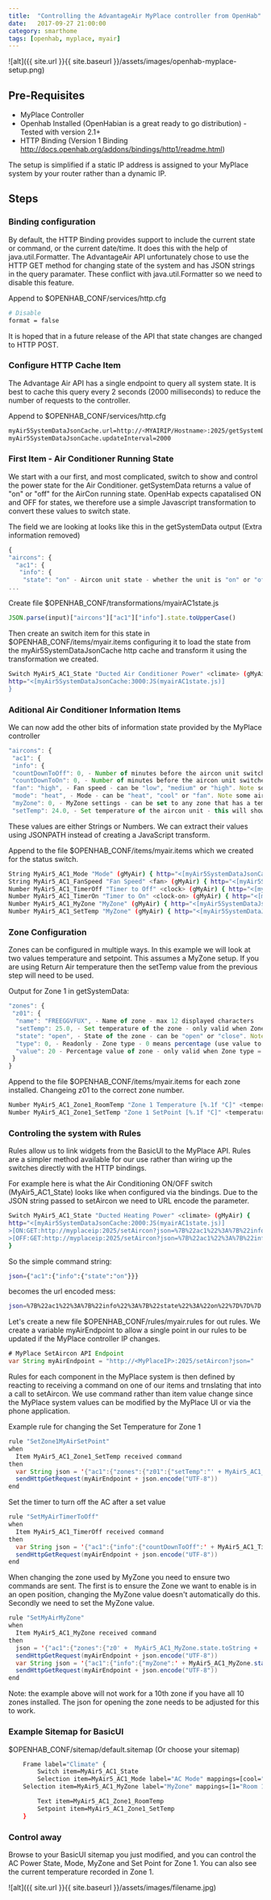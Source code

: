 ```yaml
---
title:  "Controlling the AdvantageAir MyPlace controller from OpenHab"
date:   2017-09-27 21:00:00
category: smarthome
tags: [openhab, myplace, myair]
---
```

![alt]({{ site.url }}{{ site.baseurl }}/assets/images/openhab-myplace-setup.png)

## Pre-Requisites 
 - MyPlace Controller
 - Openhab Installed (OpenHabian is a great ready to go distribution) - Tested with version 2.1+
 - HTTP Binding (Version 1 Binding http://docs.openhab.org/addons/bindings/http1/readme.html) 

The setup is simplified if a static IP address is assigned to your MyPlace system by your router rather than a dynamic IP.

## Steps
### Binding configuration
By default, the HTTP Binding provides support to include the current state or command, or the current date/time. It does this with the help of java.util.Formatter. The AdvantageAir API unfortunately chose to use the HTTP GET method for changing state of the system and has JSON strings in the query paramater. These conflict with java.util.Formatter so we need to disable this feature.

Append to $OPENHAB_CONF/services/http.cfg
```sh
# Disable 
format = false
```

It is hoped that in a future release of the API that state changes are changed to HTTP POST.

### Configure HTTP Cache Item
The Advantage Air API has a single endpoint to query all system state. It is best to cache this query every 2 seconds (2000 milliseconds) to reduce the number of requests to the controller.

Append to $OPENHAB_CONF/services/http.cfg
```sh
myAir5SystemDataJsonCache.url=http://<MYAIRIP/Hostname>:2025/getSystemData
myAir5SystemDataJsonCache.updateInterval=2000
```

### First Item - Air Conditioner Running State
We start with a our first, and most complicated, switch to show and control the power state for the Air Conditioner.
getSystemData returns a value of "on" or "off" for the AirCon running state. OpenHab expects capatalised ON and OFF for states, we therefore use a simple Javascript transformation to convert these values to switch state.

The field we are looking at looks like this in the getSystemData output (Extra information removed)
```javascript
{
"aircons": {
  "ac1": {
   "info": {
    "state": "on" - Aircon unit state - whether the unit is "on" or "off".
...
```

Create file $OPENHAB_CONF/transformations/myairAC1state.js
```javascript
JSON.parse(input)["aircons"]["ac1"]["info"].state.toUpperCase()
```

Then create an switch item for this state in $OPENHAB_CONF/items/myair.items configuring it to load the state from the myAir5SystemDataJsonCache http cache and transform it using the transformation we created. 
```sh
Switch MyAir5_AC1_State "Ducted Air Conditioner Power" <climate> (gMyAir) {
http="<[myAir5SystemDataJsonCache:3000:JS(myairAC1state.js)] 
}
```

### Aditional Air Conditioner Information Items
We can now add the other bits of information state provided by the MyPlace controller

```javascript
"aircons": {
 "ac1": {
 "info": {
 "countDownToOff": 0, - Number of minutes before the aircon unit switches off (0 - disabled)
 "countDownToOn": 0, - Number of minutes before the aircon unit switches on (0 - disabled)
 "fan": "high", - Fan speed - can be "low", "medium" or "high". Note some aircon units also support "auto".
 "mode": "heat", - Mode - can be "heat", "cool" or "fan". Note some aircon units support "dry".
 "myZone": 0, - MyZone settings - can be set to any zone that has a temperature sensor (0 - disabled)
 "setTemp": 24.0, - Set temperature of the aircon unit - this will show the MyZone set temperature if a MyZone is set.
```

These values are either Strings or Numbers. We can extract their values using JSONPATH instead of creating a JavaScript transform.

Append to the file $OPENHAB_CONF/items/myair.items which we created for the status switch.
```sh
String MyAir5_AC1_Mode "Mode" (gMyAir) { http="<[myAir5SystemDataJsonCache:2000:JSONPATH($.aircons.ac1.info.mode)]" }
String MyAir5_AC1_FanSpeed "Fan Speed" <fan> (gMyAir) { http="<[myAir5SystemDataJsonCache:2000:JSONPATH($.aircons.ac1.info.fan)]" }
Number MyAir5_AC1_TimerOff "Timer to Off" <clock> (gMyAir) { http="<[myAir5SystemDataJsonCache:2000:JSONPATH($.aircons.ac1.info.countDownToOff)]" }
Number MyAir5_AC1_TimerOn "Timer to On" <clock-on> (gMyAir) { http="<[myAir5SystemDataJsonCache:2000:JSONPATH($.aircons.ac1.info.countDownToOn)]" }
Number MyAir5_AC1_MyZone "MyZone" (gMyAir) { http="<[myAir5SystemDataJsonCache:2000:JSONPATH($.aircons.ac1.info.myZone)]" }
Number MyAir5_AC1_SetTemp "MyZone" (gMyAir) { http="<[myAir5SystemDataJsonCache:2000:JSONPATH($.aircons.ac1.info.setTemp)]" }
```

### Zone Configuration
Zones can be configured in multiple ways. In this example we will look at two values temperature and setpoint. This assumes a MyZone setup. If you are using Return Air temperature then the setTemp value from the previous step will need to be used.

Output for Zone 1 in getSystemData:

```javascript
"zones": {
 "z01": {
  "name": "FREEGGVFUX", - Name of zone - max 12 displayed characters
  "setTemp": 25.0, - Set temperature of the zone - only valid when Zone type > 0.
  "state": "open", - State of the zone - can be "open" or "close". Note: that the
  "type": 0, - Readonly - Zone type - 0 means percentage (use value to change), any other number means it's temperature control, use setTemp.
  "value": 20 - Percentage value of zone - only valid when Zone type = 0.
 }
}
```

Append to the file $OPENHAB_CONF/items/myair.items for each zone installed. Changeing z01 to the correct zone number.
```sh
Number MyAir5_AC1_Zone1_RoomTemp "Zone 1 Temperature [%.1f °C]" <temperature> (gMyAir, gTemperatureSensor) { http="<[myAir5SystemDataJsonCache:2000:JSONPATH($.aircons.ac1.zones.z01.measuredTemp)]" }
Number MyAir5_AC1_Zone1_SetTemp "Zone 1 SetPoint [%.1f °C]" <temperature> (gMyAir, gACSetPoint) { http="<[myAir5SystemDataJsonCache:2000:JSONPATH($.aircons.ac1.zones.z01.setTemp)]" }
```

### Controling the system with Rules
Rules allow us to link widgets from the BasicUI to the MyPlace API. Rules are a simpler method available for our use rather than wiring up the switches directly with the HTTP bindings.

For example here is what the Air Conditioning ON/OFF switch (MyAir5_AC1_State) looks like when configured via the bindings. Due to the JSON string passed to setAircon we need to URL encode the parameter.

```sh
Switch MyAir5_AC1_State "Ducted Heating Power" <climate> (gMyAir) {
http="<[myAir5SystemDataJsonCache:2000:JS(myairAC1state.js)]
>[ON:GET:http://myplaceip:2025/setAircon?json=%7B%22ac1%22%3A%7B%22info%22%3A%7B%22state%22%3A%22on%22%7D%7D%7D]
>[OFF:GET:http://myplaceip:2025/setAircon?json=%7B%22ac1%22%3A%7B%22info%22%3A%7B%22state%22%3A%22off%22%7D%7D%7D]"
}
```

So the simple command string:
```sh
json={"ac1":{"info":{"state":"on"}}}
```
becomes the url encoded mess:
```sh
json=%7B%22ac1%22%3A%7B%22info%22%3A%7B%22state%22%3A%22on%22%7D%7D%7D
```

Let's create a new file $OPENHAB_CONF/rules/myair.rules for out rules. We create a variable myAirEndpoint to allow a single point in our rules to be updated if the MyPlace controller IP changes.

```java
# MyPlace SetAircon API Endpoint
var String myAirEndpoint = "http://<MyPlaceIP>:2025/setAircon?json="
```

Rules for each component in the MyPlace system is then defined by reacting to receiving a command on one of our items and trnslating that into a call to setAircon. We use command rather than item value change since the MyPlace system values can be modified by the MyPlace UI or via the phone application.

Example rule for changing the Set Temperature for Zone 1
```java
rule "SetZone1MyAirSetPoint"
when
  Item MyAir5_AC1_Zone1_SetTemp received command
then
  var String json = '{"ac1":{"zones":{"z01":{"setTemp":"' + MyAir5_AC1_Zone1_SetTemp.state.toString + '"}}}}'
  sendHttpGetRequest(myAirEndpoint + json.encode("UTF-8"))
end
```

Set the timer to turn off the AC after a set value
```java
rule "SetMyAirTimerToOff"
when
  Item MyAir5_AC1_TimerOff received command
then
  var String json = '{"ac1":{"info":{"countDownToOff":' + MyAir5_AC1_TimerOff.state.toString + '}}}'
  sendHttpGetRequest(myAirEndpoint + json.encode("UTF-8"))
end
```

When changing the zone used by MyZone you need to ensure two commands are sent. The first is to ensure the Zone we want to enable is in an open position, changing the MyZone value doesn't automatically do this. Secondly we need to set the MyZone value.

```java
rule "SetMyAirMyZone"
when
  Item MyAir5_AC1_MyZone received command
then
  json = '{"ac1":{"zones":{"z0' +  MyAir5_AC1_MyZone.state.toString + '":{"state":"open"}}}}'
  sendHttpGetRequest(myAirEndpoint + json.encode("UTF-8"))
  var String json = '{"ac1":{"info":{"myZone":' + MyAir5_AC1_MyZone.state.toString + '}}}'
  sendHttpGetRequest(myAirEndpoint + json.encode("UTF-8"))
end
```

Note: the example above will not work for a 10th zone if you have all 10 zones installed. The json for opening the zone needs to be adjusted for this to work.

### Example Sitemap for BasicUI

$OPENHAB_CONF/sitemap/default.sitemap (Or choose your sitemap)
```sh
    Frame label="Climate" {
        Switch item=MyAir5_AC1_State
        Selection item=MyAir5_AC1_Mode label="AC Mode" mappings=[cool="Cool", heat="Heat", vent="Fan", dry="DRY"]
	Selection item=MyAir5_AC1_MyZone label="MyZone" mappings=[1="Room 1", 2="Room 2", 3="Room 3"]

        Text item=MyAir5_AC1_Zone1_RoomTemp
        Setpoint item=MyAir5_AC1_Zone1_SetTemp
    }
```

### Control away
Browse to your BasicUI sitemap you just modified, and you can control the AC Power State, Mode, MyZone and Set Point for Zone 1. You can also see the current temperature recorded in Zone 1.

![alt]({{ site.url }}{{ site.baseurl }}/assets/images/filename.jpg)